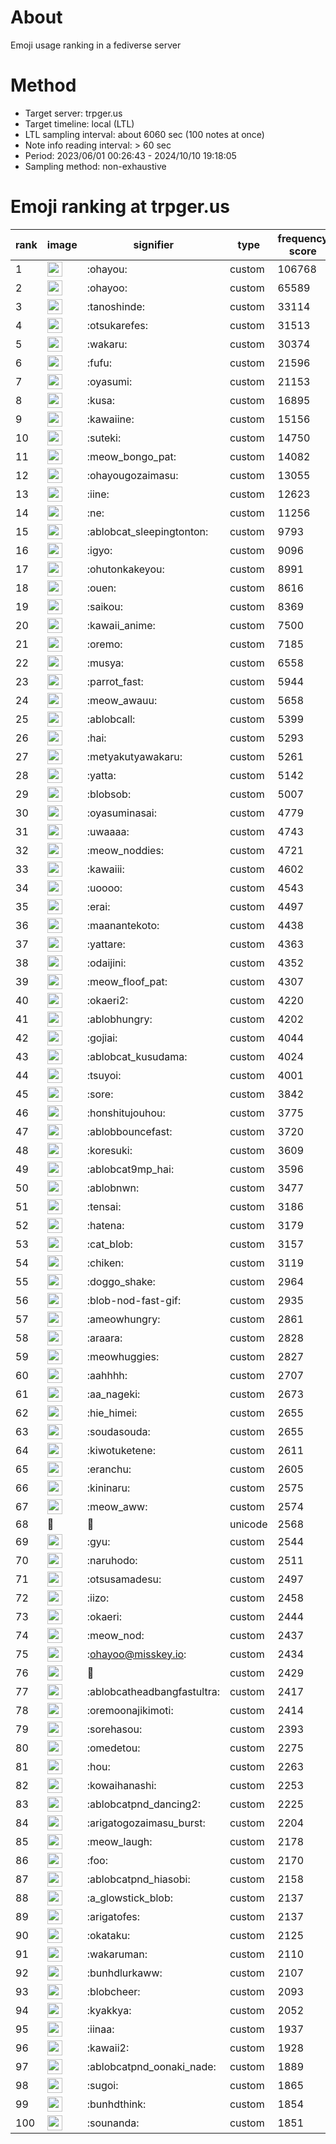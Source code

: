 # About
Emoji usage ranking in a fediverse server

# Method
- Target server: trpger.us
- Target timeline: local (LTL)
- LTL sampling interval: about 6060 sec (100 notes at once)
- Note info reading interval: > 60 sec
- Period: 2023/06/01 00:26:43 - 2024/10/10 19:18:05 
- Sampling method: non-exhaustive

# Emoji ranking at trpger.us

|rank|image|signifier|type|frequency score|
|----|----|----|----|----|
|1|<img height="24" src="https://trpger.us/emoji/ohayou.webp">|:ohayou:|custom|106768|
|2|<img height="24" src="https://trpger.us/emoji/ohayoo.webp">|:ohayoo:|custom|65589|
|3|<img height="24" src="https://trpger.us/emoji/tanoshinde.webp">|:tanoshinde:|custom|33114|
|4|<img height="24" src="https://trpger.us/emoji/otsukarefes.webp">|:otsukarefes:|custom|31513|
|5|<img height="24" src="https://trpger.us/emoji/wakaru.webp">|:wakaru:|custom|30374|
|6|<img height="24" src="https://trpger.us/emoji/fufu.webp">|:fufu:|custom|21596|
|7|<img height="24" src="https://trpger.us/emoji/oyasumi.webp">|:oyasumi:|custom|21153|
|8|<img height="24" src="https://trpger.us/emoji/kusa.webp">|:kusa:|custom|16895|
|9|<img height="24" src="https://trpger.us/emoji/kawaiine.webp">|:kawaiine:|custom|15156|
|10|<img height="24" src="https://trpger.us/emoji/suteki.webp">|:suteki:|custom|14750|
|11|<img height="24" src="https://trpger.us/emoji/meow_bongo_pat.webp">|:meow_bongo_pat:|custom|14082|
|12|<img height="24" src="https://trpger.us/emoji/ohayougozaimasu.webp">|:ohayougozaimasu:|custom|13055|
|13|<img height="24" src="https://trpger.us/emoji/iine.webp">|:iine:|custom|12623|
|14|<img height="24" src="https://trpger.us/emoji/ne.webp">|:ne:|custom|11256|
|15|<img height="24" src="https://trpger.us/emoji/ablobcat_sleepingtonton.webp">|:ablobcat_sleepingtonton:|custom|9793|
|16|<img height="24" src="https://trpger.us/emoji/igyo.webp">|:igyo:|custom|9096|
|17|<img height="24" src="https://trpger.us/emoji/ohutonkakeyou.webp">|:ohutonkakeyou:|custom|8991|
|18|<img height="24" src="https://trpger.us/emoji/ouen.webp">|:ouen:|custom|8616|
|19|<img height="24" src="https://trpger.us/emoji/saikou.webp">|:saikou:|custom|8369|
|20|<img height="24" src="https://trpger.us/emoji/kawaii_anime.webp">|:kawaii_anime:|custom|7500|
|21|<img height="24" src="https://trpger.us/emoji/oremo.webp">|:oremo:|custom|7185|
|22|<img height="24" src="https://trpger.us/emoji/musya.webp">|:musya:|custom|6558|
|23|<img height="24" src="https://trpger.us/emoji/parrot_fast.webp">|:parrot_fast:|custom|5944|
|24|<img height="24" src="https://trpger.us/emoji/meow_awauu.webp">|:meow_awauu:|custom|5658|
|25|<img height="24" src="https://trpger.us/emoji/ablobcall.webp">|:ablobcall:|custom|5399|
|26|<img height="24" src="https://trpger.us/emoji/hai.webp">|:hai:|custom|5293|
|27|<img height="24" src="https://trpger.us/emoji/metyakutyawakaru.webp">|:metyakutyawakaru:|custom|5261|
|28|<img height="24" src="https://trpger.us/emoji/yatta.webp">|:yatta:|custom|5142|
|29|<img height="24" src="https://trpger.us/emoji/blobsob.webp">|:blobsob:|custom|5007|
|30|<img height="24" src="https://trpger.us/emoji/oyasuminasai.webp">|:oyasuminasai:|custom|4779|
|31|<img height="24" src="https://trpger.us/emoji/uwaaaa.webp">|:uwaaaa:|custom|4743|
|32|<img height="24" src="https://trpger.us/emoji/meow_noddies.webp">|:meow_noddies:|custom|4721|
|33|<img height="24" src="https://trpger.us/emoji/kawaiii.webp">|:kawaiii:|custom|4602|
|34|<img height="24" src="https://trpger.us/emoji/uoooo.webp">|:uoooo:|custom|4543|
|35|<img height="24" src="https://trpger.us/emoji/erai.webp">|:erai:|custom|4497|
|36|<img height="24" src="https://trpger.us/emoji/maanantekoto.webp">|:maanantekoto:|custom|4438|
|37|<img height="24" src="https://trpger.us/emoji/yattare.webp">|:yattare:|custom|4363|
|38|<img height="24" src="https://trpger.us/emoji/odaijini.webp">|:odaijini:|custom|4352|
|39|<img height="24" src="https://trpger.us/emoji/meow_floof_pat.webp">|:meow_floof_pat:|custom|4307|
|40|<img height="24" src="https://trpger.us/emoji/okaeri2.webp">|:okaeri2:|custom|4220|
|41|<img height="24" src="https://trpger.us/emoji/ablobhungry.webp">|:ablobhungry:|custom|4202|
|42|<img height="24" src="https://trpger.us/emoji/gojiai.webp">|:gojiai:|custom|4044|
|43|<img height="24" src="https://trpger.us/emoji/ablobcat_kusudama.webp">|:ablobcat_kusudama:|custom|4024|
|44|<img height="24" src="https://trpger.us/emoji/tsuyoi.webp">|:tsuyoi:|custom|4001|
|45|<img height="24" src="https://trpger.us/emoji/sore.webp">|:sore:|custom|3842|
|46|<img height="24" src="https://trpger.us/emoji/honshitujouhou.webp">|:honshitujouhou:|custom|3775|
|47|<img height="24" src="https://trpger.us/emoji/ablobbouncefast.webp">|:ablobbouncefast:|custom|3720|
|48|<img height="24" src="https://trpger.us/emoji/koresuki.webp">|:koresuki:|custom|3609|
|49|<img height="24" src="https://trpger.us/emoji/ablobcat9mp_hai.webp">|:ablobcat9mp_hai:|custom|3596|
|50|<img height="24" src="https://trpger.us/emoji/ablobnwn.webp">|:ablobnwn:|custom|3477|
|51|<img height="24" src="https://trpger.us/emoji/tensai.webp">|:tensai:|custom|3186|
|52|<img height="24" src="https://trpger.us/emoji/hatena.webp">|:hatena:|custom|3179|
|53|<img height="24" src="https://trpger.us/emoji/cat_blob.webp">|:cat_blob:|custom|3157|
|54|<img height="24" src="https://trpger.us/emoji/chiken.webp">|:chiken:|custom|3119|
|55|<img height="24" src="https://trpger.us/emoji/doggo_shake.webp">|:doggo_shake:|custom|2964|
|56|<img height="24" src="https://trpger.us/emoji/blob-nod-fast-gif.webp">|:blob-nod-fast-gif:|custom|2935|
|57|<img height="24" src="https://trpger.us/emoji/ameowhungry.webp">|:ameowhungry:|custom|2861|
|58|<img height="24" src="https://trpger.us/emoji/araara.webp">|:araara:|custom|2828|
|59|<img height="24" src="https://trpger.us/emoji/meowhuggies.webp">|:meowhuggies:|custom|2827|
|60|<img height="24" src="https://trpger.us/emoji/aahhhh.webp">|:aahhhh:|custom|2707|
|61|<img height="24" src="https://trpger.us/emoji/aa_nageki.webp">|:aa_nageki:|custom|2673|
|62|<img height="24" src="https://trpger.us/emoji/hie_himei.webp">|:hie_himei:|custom|2655|
|63|<img height="24" src="https://trpger.us/emoji/soudasouda.webp">|:soudasouda:|custom|2655|
|64|<img height="24" src="https://trpger.us/emoji/kiwotuketene.webp">|:kiwotuketene:|custom|2611|
|65|<img height="24" src="https://trpger.us/emoji/eranchu.webp">|:eranchu:|custom|2605|
|66|<img height="24" src="https://trpger.us/emoji/kininaru.webp">|:kininaru:|custom|2575|
|67|<img height="24" src="https://trpger.us/emoji/meow_aww.webp">|:meow_aww:|custom|2574|
|68|🍮|🍮|unicode|2568|
|69|<img height="24" src="https://trpger.us/emoji/gyu.webp">|:gyu:|custom|2544|
|70|<img height="24" src="https://trpger.us/emoji/naruhodo.webp">|:naruhodo:|custom|2511|
|71|<img height="24" src="https://trpger.us/emoji/otsusamadesu.webp">|:otsusamadesu:|custom|2497|
|72|<img height="24" src="https://trpger.us/emoji/iizo.webp">|:iizo:|custom|2458|
|73|<img height="24" src="https://trpger.us/emoji/okaeri.webp">|:okaeri:|custom|2444|
|74|<img height="24" src="https://trpger.us/emoji/meow_nod.webp">|:meow_nod:|custom|2437|
|75|<img height="24" src="https://trpger.us/emoji/ohayoo.webp">|:ohayoo@misskey.io:|custom|2434|
|76|<img height="24" src="https://trpger.us/emoji/birthday.webp">|:birthday:|custom|2429|
|77|<img height="24" src="https://trpger.us/emoji/ablobcatheadbangfastultra.webp">|:ablobcatheadbangfastultra:|custom|2417|
|78|<img height="24" src="https://trpger.us/emoji/oremoonajikimoti.webp">|:oremoonajikimoti:|custom|2414|
|79|<img height="24" src="https://trpger.us/emoji/sorehasou.webp">|:sorehasou:|custom|2393|
|80|<img height="24" src="https://trpger.us/emoji/omedetou.webp">|:omedetou:|custom|2275|
|81|<img height="24" src="https://trpger.us/emoji/hou.webp">|:hou:|custom|2263|
|82|<img height="24" src="https://trpger.us/emoji/kowaihanashi.webp">|:kowaihanashi:|custom|2253|
|83|<img height="24" src="https://trpger.us/emoji/ablobcatpnd_dancing2.webp">|:ablobcatpnd_dancing2:|custom|2225|
|84|<img height="24" src="https://trpger.us/emoji/arigatogozaimasu_burst.webp">|:arigatogozaimasu_burst:|custom|2204|
|85|<img height="24" src="https://trpger.us/emoji/meow_laugh.webp">|:meow_laugh:|custom|2178|
|86|<img height="24" src="https://trpger.us/emoji/foo.webp">|:foo:|custom|2170|
|87|<img height="24" src="https://trpger.us/emoji/ablobcatpnd_hiasobi.webp">|:ablobcatpnd_hiasobi:|custom|2158|
|88|<img height="24" src="https://trpger.us/emoji/a_glowstick_blob.webp">|:a_glowstick_blob:|custom|2137|
|89|<img height="24" src="https://trpger.us/emoji/arigatofes.webp">|:arigatofes:|custom|2137|
|90|<img height="24" src="https://trpger.us/emoji/okataku.webp">|:okataku:|custom|2125|
|91|<img height="24" src="https://trpger.us/emoji/wakaruman.webp">|:wakaruman:|custom|2110|
|92|<img height="24" src="https://trpger.us/emoji/bunhdlurkaww.webp">|:bunhdlurkaww:|custom|2107|
|93|<img height="24" src="https://trpger.us/emoji/blobcheer.webp">|:blobcheer:|custom|2093|
|94|<img height="24" src="https://trpger.us/emoji/kyakkya.webp">|:kyakkya:|custom|2052|
|95|<img height="24" src="https://trpger.us/emoji/iinaa.webp">|:iinaa:|custom|1937|
|96|<img height="24" src="https://trpger.us/emoji/kawaii2.webp">|:kawaii2:|custom|1928|
|97|<img height="24" src="https://trpger.us/emoji/ablobcatpnd_oonaki_nade.webp">|:ablobcatpnd_oonaki_nade:|custom|1889|
|98|<img height="24" src="https://trpger.us/emoji/sugoi.webp">|:sugoi:|custom|1865|
|99|<img height="24" src="https://trpger.us/emoji/bunhdthink.webp">|:bunhdthink:|custom|1854|
|100|<img height="24" src="https://trpger.us/emoji/sounanda.webp">|:sounanda:|custom|1851|
